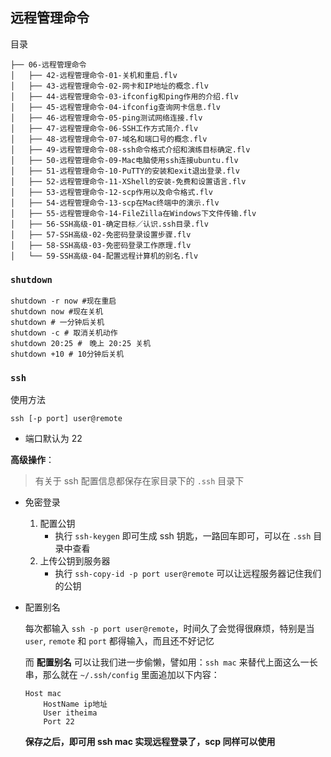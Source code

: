 ## 远程管理命令

目录

```
├── 06-远程管理命令
│   ├── 42-远程管理命令-01-关机和重启.flv
│   ├── 43-远程管理命令-02-网卡和IP地址的概念.flv
│   ├── 44-远程管理命令-03-ifconfig和ping作用的介绍.flv
│   ├── 45-远程管理命令-04-ifconfig查询网卡信息.flv
│   ├── 46-远程管理命令-05-ping测试网络连接.flv
│   ├── 47-远程管理命令-06-SSH工作方式简介.flv
│   ├── 48-远程管理命令-07-域名和端口号的概念.flv
│   ├── 49-远程管理命令-08-ssh命令格式介绍和演练目标确定.flv
│   ├── 50-远程管理命令-09-Mac电脑使用ssh连接ubuntu.flv
│   ├── 51-远程管理命令-10-PuTTY的安装和exit退出登录.flv
│   ├── 52-远程管理命令-11-XShell的安装-免费和设置语言.flv
│   ├── 53-远程管理命令-12-scp作用以及命令格式.flv
│   ├── 54-远程管理命令-13-scp在Mac终端中的演示.flv
│   ├── 55-远程管理命令-14-FileZilla在Windows下文件传输.flv
│   ├── 56-SSH高级-01-确定目标／认识.ssh目录.flv
│   ├── 57-SSH高级-02-免密码登录设置步骤.flv
│   ├── 58-SSH高级-03-免密码登录工作原理.flv
│   └── 59-SSH高级-04-配置远程计算机的别名.flv
```

### `shutdown`

```shell
shutdown -r now #现在重启
shutdown now #现在关机
shutdown # 一分钟后关机
shutdown -c # 取消关机动作
shutdown 20:25 #　晚上 20:25 关机
shutdown +10 # 10分钟后关机
```

### `ssh`

使用方法

```shell
ssh [-p port] user@remote
```

- 端口默认为 22

**高级操作**：

> 有关于 ssh 配置信息都保存在家目录下的 `.ssh` 目录下

- 免密登录

  1. 配置公钥
     - 执行 `ssh-keygen` 即可生成 ssh 钥匙，一路回车即可，可以在 `.ssh` 目录中查看
  2. 上传公钥到服务器
     - 执行 `ssh-copy-id -p port user@remote` 可以让远程服务器记住我们的公钥

- 配置别名

  每次都输入 `ssh -p port user@remote`，时间久了会觉得很麻烦，特别是当 `user`, `remote` 和 `port` 都得输入，而且还不好记忆

  而 **配置别名** 可以让我们进一步偷懒，譬如用：`ssh mac` 来替代上面这么一长串，那么就在 `~/.ssh/config` 里面追加以下内容：

  ```
  Host mac
      HostName ip地址
      User itheima
      Port 22
  ```

  **保存之后，即可用 ssh mac 实现远程登录了，scp 同样可以使用**


